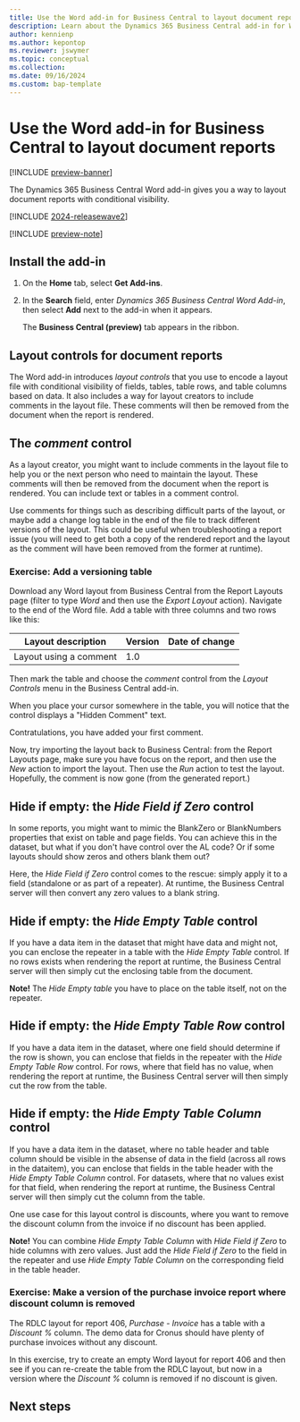```yaml
---
title: Use the Word add-in for Business Central to layout document reports
description: Learn about the Dynamics 365 Business Central add-in for Word. 
author: kennienp
ms.author: kepontop 
ms.reviewer: jswymer
ms.topic: conceptual 
ms.collection: 
ms.date: 09/16/2024
ms.custom: bap-template
---
```

# Use the Word add-in for Business Central to layout document reports

[!INCLUDE [preview-banner](~/../shared-content/shared/preview-includes/preview-banner.md)]

The Dynamics 365 Business Central Word add-in gives you a way to layout document reports with conditional visibility.

[!INCLUDE [2024-releasewave2](../includes/2024-releasewave2.md)]

[!INCLUDE [preview-note](~/../shared-content/shared/preview-includes/production-ready-preview-dynamics365.md)]

## Install the add-in

1. On the **Home** tab, select **Get Add-ins**.
2. In the **Search** field, enter *Dynamics 365 Business Central Word Add-in*, then select **Add** next to the add-in when it appears.

    The **Business Central (preview)** tab appears in the ribbon.

## Layout controls for document reports

The Word add-in introduces *layout controls* that you use to encode a layout file with conditional visibility of fields, tables, table rows, and table columns based on data. It also includes a way for layout creators to include comments in the layout file. These comments will then be removed from the document when the report is rendered.

## The *comment* control

As a layout creator, you might want to include comments in the layout file to help you or the next person who need to maintain the layout. These comments will then be removed from the document when the report is rendered. You can include text or tables in a comment control.

Use comments for things such as describing difficult parts of the layout, or maybe add a change log table in the end of the file to track different versions of the layout. This could be useful when troubleshooting a report issue (you will need to get both a copy of the rendered report and the layout as the comment will have been removed from the former at runtime).

### Exercise: Add a versioning table

Download any Word layout from Business Central from the Report Layouts page (filter to type *Word* and then use the *Export Layout* action). Navigate to the end of the Word file. Add a table with three columns and two rows like this:

| Layout description | Version | Date of change |
| ------------------ | ------- | -------------- | 
| Layout using a comment | 1.0 | <todays date> |

Then mark the table and choose the *comment* control from the *Layout Controls* menu in the Business Central add-in.

When you place your cursor somewhere in the table, you will notice that the control displays a "Hidden Comment" text. 

Contratulations, you have added your first comment. 

Now, try importing the layout back to Business Central: from the Report Layouts page, make sure you have focus on the report, and then use the *New* action to import the layout. Then use the *Run* action to test the layout. Hopefully, the comment is now gone (from the generated report.)

## Hide if empty: the *Hide Field if Zero* control

In some reports, you might want to mimic the BlankZero or BlankNumbers properties that exist on table and page fields. You can achieve this in the dataset, but what if you don't have control over the AL code? Or if some layouts should show zeros and others blank them out? 

Here, the *Hide Field if Zero* control comes to the rescue: simply apply it to a field (standalone or as part of a repeater). At runtime, the Business Central server will then convert any zero values to a blank string.


## Hide if empty: the *Hide Empty Table* control

If you have a data item in the dataset that might have data and might not, you can enclose the repeater in a table with the *Hide Empty Table* control. If no rows exists when rendering the report at runtime, the Business Central server will then simply cut the enclosing table from the document. 

**Note!** The *Hide Empty table* you have to place on the table itself, not on the repeater.

## Hide if empty: the *Hide Empty Table Row* control

If you have a data item in the dataset, where one field should determine if the row is shown, you can enclose that fields in the repeater with the *Hide Empty Table Row* control. For rows, where that field has no value, when rendering the report at runtime, the Business Central server will then simply cut the row from the table. 


## Hide if empty: the *Hide Empty Table Column* control

If you have a data item in the dataset, where no table header and table column should be visible in the absense of data in the field (across all rows in the dataitem), you can enclose that fields in the table header with the *Hide Empty Table Column* control. For datasets, where that no values exist for that field, when rendering the report at runtime, the Business Central server will then simply cut the column from the table. 

One use case for this layout control is discounts, where you want to remove the discount column from the invoice if no discount has been applied. 

**Note!** You can combine *Hide Empty Table Column* with *Hide Field if Zero* to hide columns with zero values. Just add the *Hide Field if Zero* to the field in the repeater and use *Hide Empty Table Column* on the corresponding field in the table header.

### Exercise: Make a version of the purchase invoice report where discount column is removed

The RDLC layout for report 406, *Purchase - Invoice* has a table with a *Discount %* column. The demo data for Cronus should have plenty of purchase invoices without any discount. 

In this exercise, try to create an empty Word layout for report 406 and then see if you can re-create the table from the RDLC layout, but now in a version where the *Discount %* column is removed if no discount is given.

## Next steps

<!--Remove all the comments in this template before you sign-off or merge to the main branch.-->
